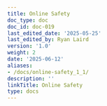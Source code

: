 ```yaml
---
title: Online Safety
doc_type: doc
doc_id: doc-019
last_edited_date: '2025-05-25'
last_edited_by: Ryan Laird
version: '1.0'
weight: 2
date: '2025-06-12'
aliases:
- /docs/online-safety_1_1/
description: ''
linkTitle: Online Safety
type: docs
---
```


<!-- Unsupported block type: unsupported -->
